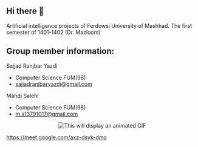 ## Hi there 👋

Artificial intelligence projects of Ferdowsi University of Mashhad. The first semester of 1401-1402 (Dr. Mazloom)

## Group member information:

Sajjad Ranjbar Yazdi 
- Computer Science FUM(98)
- sajjadranjbaryazdi@gmail.com


Mahdi Salehi 
- Computer Science FUM(98)
- m.s13791017@gmail.com


<p align="center">
<img src="https://media.giphy.com/media/MKorKFj0Muz4P0CI7D/giphy.gif" alt="This will display an animated GIF" >
</p>



<!--

**Here are some ideas to get you started:**

🙋‍♀️ A short introduction - what is your organization all about?
🌈 Contribution guidelines - how can the community get involved?
👩‍💻 Useful resources - where can the community find your docs? Is there anything else the community should know?
🍿 Fun facts - what does your team eat for breakfast?
🧙 Remember, you can do mighty things with the power of [Markdown](https://docs.github.com/github/writing-on-github/getting-started-with-writing-and-formatting-on-github/basic-writing-and-formatting-syntax)
-->

https://meet.google.com/axz-dsyk-dmq
